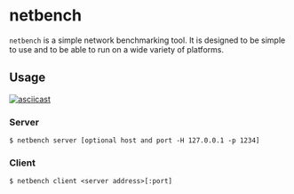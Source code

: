 # netbench

`netbench` is a simple network benchmarking tool. It is designed to be simple to
use and to be able to run on a wide variety of platforms.

## Usage

[![asciicast](https://asciinema.org/a/Sh9CEM3qCtlkfl179WD1grCVc.svg)](https://asciinema.org/a/Sh9CEM3qCtlkfl179WD1grCVc)

### Server

```
$ netbench server [optional host and port -H 127.0.0.1 -p 1234]
```

### Client

```
$ netbench client <server address>[:port]
```
